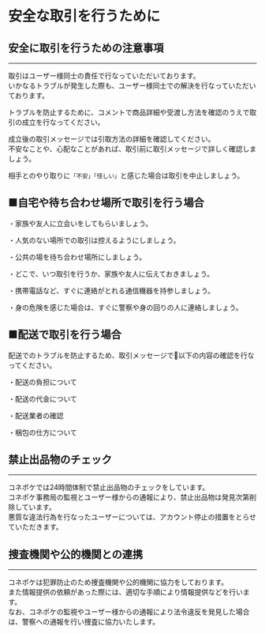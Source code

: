# 安全な取引を行うために

## 安全に取引を行うための注意事項

***

取引はユーザー様同士の責任で行なっていただいております。  
いかなるトラブルが発生した際も、ユーザー様同士での解決を行なっていただいております。

トラブルを防止するために、コメントで商品詳細や受渡し方法を確認のうえで取引の成立を行なってください。

成立後の取引メッセージでは引取方法の詳細を確認してください。  
不安なことや、心配なことがあれば、取引前に取引メッセージで詳しく確認しましょう。  

相手とのやり取りに`「不安」「怪しい」`と感じた場合は取引を中止しましょう。

## ■自宅や待ち合わせ場所で取引を行う場合

・家族や友人に立会いをしてもらいましょう。

・人気のない場所での取引は控えるようにしましょう。

・公共の場を待ち合わせ場所にしましょう。

・どこで、いつ取引を行うか、家族や友人に伝えておきましょう。

・携帯電話など、すぐに連絡がとれる通信機器を持参しましょう。

・身の危険を感じた場合は、すぐに警察や身の回りの人に連絡しましょう。

## ■配送で取引を行う場合

配送でのトラブルを防止するため、取引メッセージで以下の内容の確認を行なってください。

・配送の負担について

・配送の代金について

・配送業者の確認

・梱包の仕方について

## 禁止出品物のチェック

***

コネポケでは24時間体制で禁止出品物のチェックをしています。  
コネポケ事務局の監視とユーザー様からの通報により、禁止出品物は発見次第削除しています。  
悪質な違法行為を行なったユーザーについては、アカウント停止の措置をとらせていただきます。  

## 捜査機関や公的機関との連携

***

コネポケは犯罪防止のため捜査機関や公的機関に協力をしております。  
また情報提供の依頼があった際には、適切な手順により情報提供などを行います。  
なお、コネポケの監視やユーザー様からの通報により法令違反を発見した場合は、警察への通報を行い捜査に協力いたします。